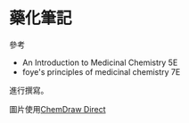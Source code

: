 # 藥化筆記

參考

* An Introduction to Medicinal Chemistry 5E
* foye's principles of medicinal chemistry 7E

進行撰寫。

圖片使用[ChemDraw Direct](https://chemdrawdirect.perkinelmer.cloud/js/sample/index.html)



